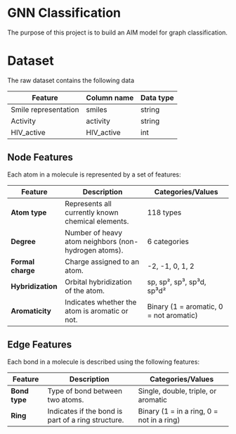 # GNN Classification 

The purpose of this project is to build an AIM model for graph classification. 

# Dataset 

The raw dataset contains the following data 

| **Feature**           | **Column name** | **Data type** |
|------------------------|---------------------------|-------------------------------------|
| Smile representation  | smiles  | string | 
| Activity | activity | string | 
| HIV_active | HIV_active | int |

## Node Features

Each atom in a molecule is represented by a set of features:

| **Feature**           | **Description**                                                | **Categories/Values**                             |
|------------------------|----------------------------------------------------------------|---------------------------------------------------|
| **Atom type**          | Represents all currently known chemical elements.             | 118 types                                         |
| **Degree**             | Number of heavy atom neighbors (non-hydrogen atoms).          | 6 categories                                      |
| **Formal charge**      | Charge assigned to an atom.                                   | -2, -1, 0, 1, 2                                   |
| **Hybridization**      | Orbital hybridization of the atom.                            | sp, sp², sp³, sp³d, sp³d²                        |
| **Aromaticity**        | Indicates whether the atom is aromatic or not.                | Binary (1 = aromatic, 0 = not aromatic)          |


## Edge Features

Each bond in a molecule is described using the following features:

| **Feature**            | **Description**                                                | **Categories/Values**                             |
|------------------------|----------------------------------------------------------------|---------------------------------------------------|
| **Bond type**          | Type of bond between two atoms.                               | Single, double, triple, or aromatic              |
| **Ring**               | Indicates if the bond is part of a ring structure.            | Binary (1 = in a ring, 0 = not in a ring)        |
